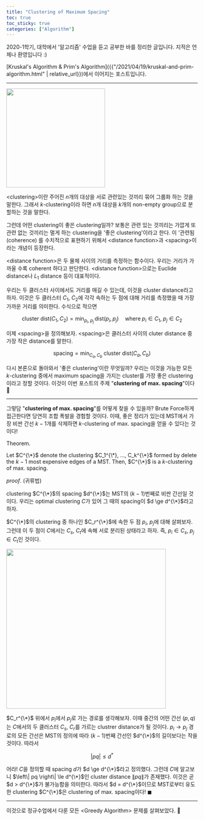 ```yaml
---
title: "Clustering of Maximum Spacing"
toc: true
toc_sticky: true
categories: ["Algorithm"]
---
```




2020-1학기, 대학에서 '알고리즘' 수업을 듣고 공부한 바를 정리한 글입니다. 지적은 언제나 환영입니다 :)

[Kruskal's Algorithm & Prim's Algorithm]({{"/2021/04/19/kruskal-and-prim-algorithm.html" | relative_url}})에서 이어지는 포스트입니다.

<hr/>

<div class="img-wrapper">
  <img src="{{ "/images/algorithm/clustering-of-maximum-spacing-1.png" | relative_url }}" width="260px">
</div>

\<clustering\>이란 주어진 $n$개의 대상을 서로 관련있는 것끼리 묶어 그룹화 하는 것을 말한다. 그래서 $k$-clustering이라 하면 $n$개 대상을 $k$개의 non-empty group으로 분할하는 것을 말한다.

그런데 어떤 clustering이 좋은 clustering일까? 보통은 관련 있는 것끼리는 가깝게 또 관련 없는 것끼리는 멀게 하는 clustering을 '좋은 clustering'이라고 한다. 이 '관련됨(coherence)
를  수치적으로 표현하기 위해서 \<distance function\>과 \<spacing\>이라는 개념이 등장한다.

\<distance function\>은 두 물체 사이의 거리를 측정하는 함수이다. 우리는 거리가 가까울 수록 coherent 하다고 판단한다. \<distance function\>으로는 Euclide distance나 $L_1$ distance 등이 대표적이다.

우리는 두 클러스터 사이에서도 거리를 매길 수 있는데, 이것을 cluster distance라고 하자. 이것은 두 클러스터 $C_1$, $C_2$에 각각 속하는 두 점에 대해 거리를 측정했을 때 가장 가까운 거리를 의미한다. 수식으로 적으면

$$
\text{cluster dist}(C_1, C_2) = \min_{p_i, \; p_j} \, \text{dist}(p_i, p_j) \quad \text{where} \; p_i \in C_1, \; p_j \in C_2
$$

이제 \<spacing\>을 정의해보자. \<spacing\>은 클러스터 사이의 cluter distance 중 가장 작은 distance를 말한다.

$$
\text{spacing} = \min_{C_a, \, C_b} \; \text{cluster dist} (C_a, C_b)
$$

다시 본론으로 돌아와서 '좋은 clustering'이란 무엇일까? 우리는 이것을 가능한 모든 $k$-clustering 중에서 maximum spacing을 가지는 cluster를 가장 좋은 clustering이라고 정할 것이다. 이것이 이번 포스트의 주제 "**clustering of max. spacing**"이다 👏

<hr/>

그렇담 "**clustering of max. spacing**"를 어떻게 찾을 수 있을까? Brute Force하게 접근한다면 당연히 조합 폭발을 경험할 것이다. 이때, 좋은 정리가 있는데 <span class="half_HL">MST에서 가장 비싼 간선 $k-1$개를 삭제하면 $k$-clustering of max. spacing을 얻을 수 있다</span>는 것이다!

<div class="statement" markdown="1">

<span class="statement-title">Theorem.</span><br>

Let $C^{\*}$ denote the clustering $C_1^{\*}, ..., C_k^{\*}$ formed by delete the $k-1$ most expensive edges of a MST. Then, $C^{\*}$ is a $k$-clustering of max. spacing.

</div>

<div class="proof" markdown="1">

<span class="statement-title">*proof*.</span> (귀류법) <br/>

clustering $C^{\*}$의 spacing $d^{\*}$는 MST의 $(k-1)$번째로 비싼 간선일 것이다. 우리는 optimal clustering $C$가 있어 그 때의 spacing이 $d \ge d^{\*}$라고 하자.

$C^{\*}$의 clustering 중 하나인 $C_r^{\*}$에 속한 두 점 $p_i$, $p_j$에 대해 살펴보자. 그런데 이 두 점이 $C$에서는 $C_s$, $C_t$에 속해 서로 분리된 상태라고 하자. 즉, $p_i \in C_s$, $p_j \in C_t$인 것이다.

<div class="img-wrapper">
  <img src="{{ "/images/algorithm/clustering-of-maximum-spacing-2.png" | relative_url }}" width="420px">
</div>

$C_r^{\*}$ 위에서 $p_i$에서 $p_j$로 가는 경로를 생각해보자. 이때 중간의 어떤 간선 $(p, q)$는 $C$에서의 두 클러스터 $C_s$, $C_r$를 가르는 clustrer distance가 될 것이다. $p_i \rightarrow p_j$ 경로의 모든 간선은 MST의 정의에 따라 $(k-1)$번째 간선인 $d^{\*}$의 길이보다는 작을 것이다. 따라서

$$
\left| pq \right| \le d^{*}
$$

어라! $C$을 정의할 때 spacing $d$가 $d \ge d^{\*}$라고 정의했다. 그런데 $C$에 알고보니 $\left\| pq \right\| \le d^{\*}$인 cluster distance $\left\| pq \right\|$가 존재했다. 이것은 곧 $d > d^{\*}$가 불가능함을 의미한다. 따라서 $d = d^{\*}$이므로 MST로부터 유도한 clustering $C^{\*}$은 clustering of max. spacing이다! $\blacksquare$

</div>

<hr/>

이것으로 정규수업에서 다룬 모든 \<Greedy Algorithm\> 문제를 살펴보았다. 👏

